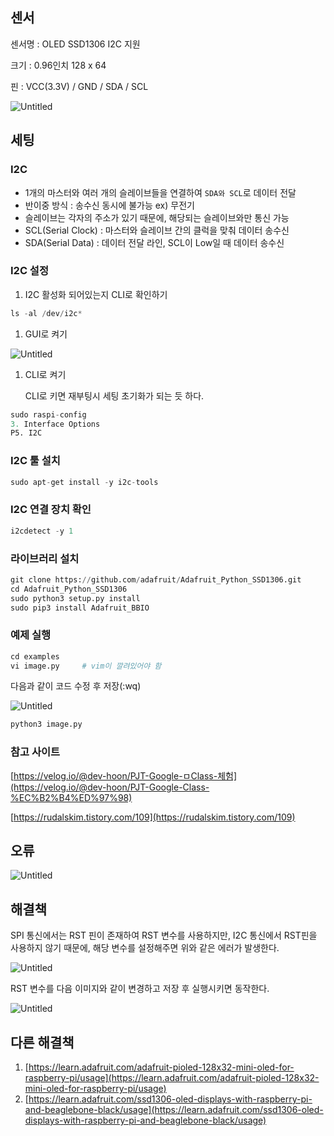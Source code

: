 ## 센서

센서명 : OLED SSD1306 I2C 지원

크기 : 0.96인치 128 x 64

핀 : VCC(3.3V) / GND / SDA / SCL

![Untitled](https://s3-us-west-2.amazonaws.com/secure.notion-static.com/613e078b-b01d-4802-b1e1-71ee32f210d6/Untitled.png)

## 세팅

### I2C

- 1개의 마스터와 여러 개의 슬레이브들을 연결하여 `SDA와 SCL`로 데이터 전달
- 반이중 방식 : 송수신 동시에 불가능 ex) 무전기
- 슬레이브는 각자의 주소가 있기 때문에, 해당되는 슬레이브와만 통신 가능
- SCL(Serial Clock) : 마스터와 슬레이브 간의 클럭을 맞춰 데이터 송수신
- SDA(Serial Data) : 데이터 전달 라인, SCL이 Low일 때 데이터 송수신

### I2C 설정

1. I2C 활성화 되어있는지 CLI로 확인하기

```python
ls -al /dev/i2c*
```

1. GUI로 켜기

![Untitled](https://s3-us-west-2.amazonaws.com/secure.notion-static.com/0e8db9d0-e49a-4c65-bd9a-29ce9c07693d/Untitled.png)

1. CLI로 켜기

   CLI로 키면 재부팅시 세팅 초기화가 되는 듯 하다.

```python
sudo raspi-config
3. Interface Options
P5. I2C
```

### I2C 툴 설치

```python
sudo apt-get install -y i2c-tools
```

### I2C 연결 장치 확인

```python
i2cdetect -y 1
```

### 라이브러리 설치

```python
git clone https://github.com/adafruit/Adafruit_Python_SSD1306.git
cd Adafruit_Python_SSD1306
sudo python3 setup.py install
sudo pip3 install Adafruit_BBIO
```

### 예제 실행

```python
cd examples
vi image.py     # vim이 깔려있어야 함
```

다음과 같이 코드 수정 후 저장(:wq)

![Untitled](https://s3-us-west-2.amazonaws.com/secure.notion-static.com/85a46a38-1b8b-47d2-85ce-a83e27380b8d/Untitled.png)

```python
python3 image.py
```

### 참고 사이트

[https://velog.io/@dev-hoon/PJT-Google-ㅁClass-체험](https://velog.io/@dev-hoon/PJT-Google-Class-%EC%B2%B4%ED%97%98)

[https://rudalskim.tistory.com/109](https://rudalskim.tistory.com/109)

## 오류

![Untitled](https://s3-us-west-2.amazonaws.com/secure.notion-static.com/c60b51c1-7e4e-4114-90d0-b2b93390c247/Untitled.png)

## 해결책

SPI 통신에서는 RST 핀이 존재하여 RST 변수를 사용하지만, I2C 통신에서 RST핀을 사용하지 않기 때문에, 해당 변수를 설정해주면 위와 같은 에러가 발생한다.

![Untitled](https://s3-us-west-2.amazonaws.com/secure.notion-static.com/5767aa3a-e266-4882-a4d6-58b04ce0cede/Untitled.png)

RST 변수를 다음 이미지와 같이 변경하고 저장 후 실행시키면 동작한다.

![Untitled](https://s3-us-west-2.amazonaws.com/secure.notion-static.com/684e67ba-600c-4b66-af2d-7a72ad516e27/Untitled.png)

## 다른 해결책

1. [https://learn.adafruit.com/adafruit-pioled-128x32-mini-oled-for-raspberry-pi/usage](https://learn.adafruit.com/adafruit-pioled-128x32-mini-oled-for-raspberry-pi/usage)
2. [https://learn.adafruit.com/ssd1306-oled-displays-with-raspberry-pi-and-beaglebone-black/usage](https://learn.adafruit.com/ssd1306-oled-displays-with-raspberry-pi-and-beaglebone-black/usage)
